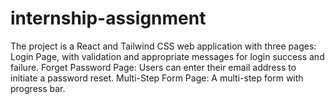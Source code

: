 # internship-assignment
The project is a React and Tailwind CSS web application with three pages:  Login Page, with validation and appropriate messages for login success and failure.  Forget Password Page: Users can enter their email address to initiate a password reset. Multi-Step Form Page: A multi-step form with progress bar.
